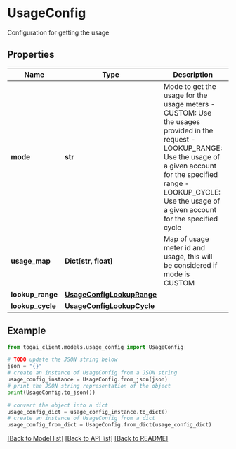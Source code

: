 # UsageConfig

Configuration for getting the usage

## Properties

Name | Type | Description | Notes
------------ | ------------- | ------------- | -------------
**mode** | **str** | Mode to get the usage for the usage meters - CUSTOM: Use the usages provided in the request - LOOKUP_RANGE: Use the usage of a given account for the specified range - LOOKUP_CYCLE: Use the usage of a given account for the specified cycle  | 
**usage_map** | **Dict[str, float]** | Map of usage meter id and usage, this will be considered if mode is CUSTOM | [optional] 
**lookup_range** | [**UsageConfigLookupRange**](UsageConfigLookupRange.md) |  | [optional] 
**lookup_cycle** | [**UsageConfigLookupCycle**](UsageConfigLookupCycle.md) |  | [optional] 

## Example

```python
from togai_client.models.usage_config import UsageConfig

# TODO update the JSON string below
json = "{}"
# create an instance of UsageConfig from a JSON string
usage_config_instance = UsageConfig.from_json(json)
# print the JSON string representation of the object
print(UsageConfig.to_json())

# convert the object into a dict
usage_config_dict = usage_config_instance.to_dict()
# create an instance of UsageConfig from a dict
usage_config_from_dict = UsageConfig.from_dict(usage_config_dict)
```
[[Back to Model list]](../README.md#documentation-for-models) [[Back to API list]](../README.md#documentation-for-api-endpoints) [[Back to README]](../README.md)


